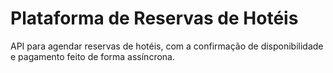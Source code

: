 # Plataforma de Reservas de Hotéis
API para agendar reservas de hotéis, com a confirmação de disponibilidade e pagamento feito de forma assíncrona.
